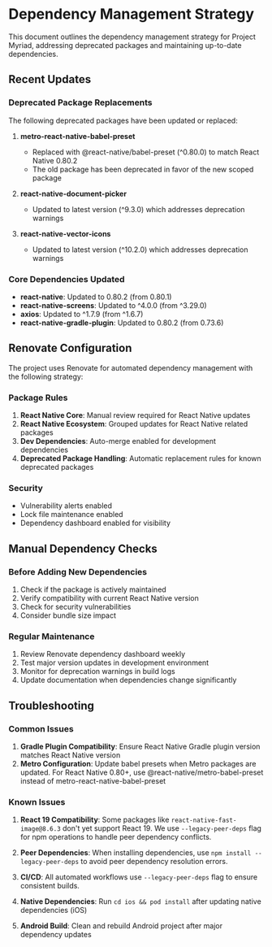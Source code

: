 # Dependency Management Strategy

This document outlines the dependency management strategy for Project Myriad, addressing deprecated packages and maintaining up-to-date dependencies.

## Recent Updates

### Deprecated Package Replacements

The following deprecated packages have been updated or replaced:

1. **metro-react-native-babel-preset** 
   - Replaced with @react-native/babel-preset (^0.80.0) to match React Native 0.80.2
   - The old package has been deprecated in favor of the new scoped package

2. **react-native-document-picker** 
   - Updated to latest version (^9.3.0) which addresses deprecation warnings

3. **react-native-vector-icons**
   - Updated to latest version (^10.2.0) which addresses deprecation warnings

### Core Dependencies Updated

- **react-native**: Updated to 0.80.2 (from 0.80.1)
- **react-native-screens**: Updated to ^4.0.0 (from ^3.29.0)
- **axios**: Updated to ^1.7.9 (from ^1.6.7)
- **react-native-gradle-plugin**: Updated to 0.80.2 (from 0.73.6)

## Renovate Configuration

The project uses Renovate for automated dependency management with the following strategy:

### Package Rules

1. **React Native Core**: Manual review required for React Native updates
2. **React Native Ecosystem**: Grouped updates for React Native related packages
3. **Dev Dependencies**: Auto-merge enabled for development dependencies
4. **Deprecated Package Handling**: Automatic replacement rules for known deprecated packages

### Security

- Vulnerability alerts enabled
- Lock file maintenance enabled
- Dependency dashboard enabled for visibility

## Manual Dependency Checks

### Before Adding New Dependencies

1. Check if the package is actively maintained
2. Verify compatibility with current React Native version
3. Check for security vulnerabilities
4. Consider bundle size impact

### Regular Maintenance

1. Review Renovate dependency dashboard weekly
2. Test major version updates in development environment
3. Monitor for deprecation warnings in build logs
4. Update documentation when dependencies change significantly

## Troubleshooting

### Common Issues

1. **Gradle Plugin Compatibility**: Ensure React Native Gradle plugin version matches React Native version
2. **Metro Configuration**: Update babel presets when Metro packages are updated. For React Native 0.80+, use @react-native/metro-babel-preset instead of metro-react-native-babel-preset

### Known Issues

1. **React 19 Compatibility**: Some packages like `react-native-fast-image@8.6.3` don't yet support React 19. We use `--legacy-peer-deps` flag for npm operations to handle peer dependency conflicts.
2. **Peer Dependencies**: When installing dependencies, use `npm install --legacy-peer-deps` to avoid peer dependency resolution errors.
3. **CI/CD**: All automated workflows use `--legacy-peer-deps` flag to ensure consistent builds.

3. **Native Dependencies**: Run `cd ios && pod install` after updating native dependencies (iOS)
4. **Android Build**: Clean and rebuild Android project after major dependency updates
